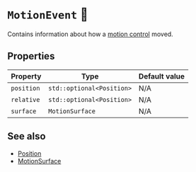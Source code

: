 # ``MotionEvent`` 🐇

Contains information about how a [motion control](../getting-started/motion-controls.md) moved.

## Properties

| Property     | Type                        | Default value |
|--------------|-----------------------------|---------------|
| ``position`` | ``std::optional<Position>`` | N/A           |
| ``relative`` | ``std::optional<Position>`` | N/A           |
| ``surface``  | ``MotionSurface``           | N/A           |

## See also

* [Position](position.md)
* [MotionSurface](motion-surface.md)

